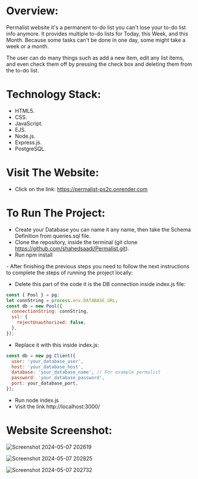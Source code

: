 # Overview:
Permalist website it's a permanent to-do list you can't lose your to-do list info anymore. It provides multiple to-do lists for Today, this Week, and this Month. Because some tasks can't be done in one day, some might take a week or a month.

The user can do many things such as add a new item, edit any list items, and even check them off by pressing the check box and deleting them from the to-do list.

# Technology Stack:
- HTML5.
- CSS.
- JavaScript.
- EJS.
- Node.js.
- Express.js.
- PostgreSQL.

# Visit The Website:
- Click on the link: https://permalist-ps2c.onrender.com

# To Run The Project:

- Create your Database you can name it any name, then take the Schema Definition from queries.sql file.
- Clone the repository, inside the terminal (git clone https://github.com/shahedsaadi/Permalist.git).
- Run npm install

*-* After finishing the previous steps you need to follow the next instructions to complete the steps of running the project locally:

- Delete this part of the code it is the DB connection inside index.js file:

```javascript
const { Pool } = pg;
let connString = process.env.DATABASE_URL;
const db = new Pool({
  connectionString: connString,
  ssl: {
    rejectUnauthorized: false,
  },
});
```

- Replace it with this inside index.js:
```javascript
const db = new pg.Client({
  user: 'your_database_user',
  host: 'your_database_host',
  database: 'your_database_name', // For example permalist
  password: 'your_database_password',
  port: your_database_port,
});
```

  - Run node index.js
  - Visit the link http://localhost:3000/

# Website Screenshot:
![Screenshot 2024-05-07 202619](https://github.com/shahedsaadi/Permalist/assets/108287237/c14b02eb-c29c-4f03-b5a3-c1b080f4fa62)

![Screenshot 2024-05-07 202825](https://github.com/shahedsaadi/Permalist/assets/108287237/d31be66f-27b6-4ea6-99ea-52ece3cfa730)

![Screenshot 2024-05-07 202732](https://github.com/shahedsaadi/Permalist/assets/108287237/1a546f17-5136-4178-8574-845a407b0344)

